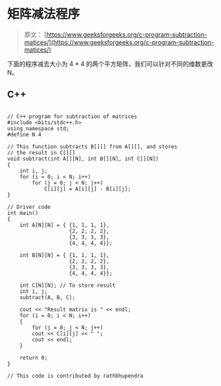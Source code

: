 # 矩阵减法程序

> 原文： [https://www.geeksforgeeks.org/c-program-subtraction-matices/](https://www.geeksforgeeks.org/c-program-subtraction-matices/)

下面的程序减去大小为 4 * 4 的两个平方矩阵，我们可以针对不同的维数更改 N。

## C++ 

```

// C++ program for subtraction of matrices 
#include <bits/stdc++.h> 
using namespace std; 
#define N 4  

// This function subtracts B[][] from A[][], and stores  
// the result in C[][]  
void subtract(int A[][N], int B[][N], int C[][N])  
{  
    int i, j;  
    for (i = 0; i < N; i++)  
        for (j = 0; j < N; j++)  
            C[i][j] = A[i][j] - B[i][j];  
}  

// Driver code 
int main()  
{  
    int A[N][N] = { {1, 1, 1, 1},  
                    {2, 2, 2, 2},  
                    {3, 3, 3, 3},  
                    {4, 4, 4, 4}};  

    int B[N][N] = { {1, 1, 1, 1},  
                    {2, 2, 2, 2},  
                    {3, 3, 3, 3},  
                    {4, 4, 4, 4}};  

    int C[N][N]; // To store result  
    int i, j;  
    subtract(A, B, C);  

    cout << "Result matrix is " << endl;  
    for (i = 0; i < N; i++)  
    {  
        for (j = 0; j < N; j++)  
        cout << C[i][j] << " ";  
        cout << endl;  
    }  

    return 0;  
}  

// This code is contributed by rathbhupendra 

```
